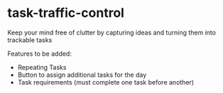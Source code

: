# task-traffic-control

Keep your mind free of clutter by capturing ideas and turning them into trackable tasks

Features to be added:

-   Repeating Tasks
-   Button to assign additional tasks for the day
-   Task requirements (must complete one task before another)
